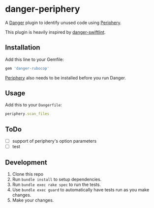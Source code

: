 # danger-periphery

A [Danger](https://danger.systems/ruby/) plugin to identify unused code using [Periphery](https://github.com/peripheryapp/periphery).

This plugin is heavily inspired by [danger-swiftlint](https://github.com/ashfurrow/danger-ruby-swiftlint).

## Installation

Add this line to your Gemfile:

```rb
gem 'danger-rubocop'
```

[Periphery](https://github.com/peripheryapp/periphery) also needs to be installed before you run Danger.

## Usage

Add this to your `Dangerfile`:

```ruby
periphery.scan_files
```

## ToDo

- [ ] support of periphery's option parameters
- [ ] test

## Development

1. Clone this repo
2. Run `bundle install` to setup dependencies.
3. Run `bundle exec rake spec` to run the tests.
4. Use `bundle exec guard` to automatically have tests run as you make changes.
5. Make your changes.
